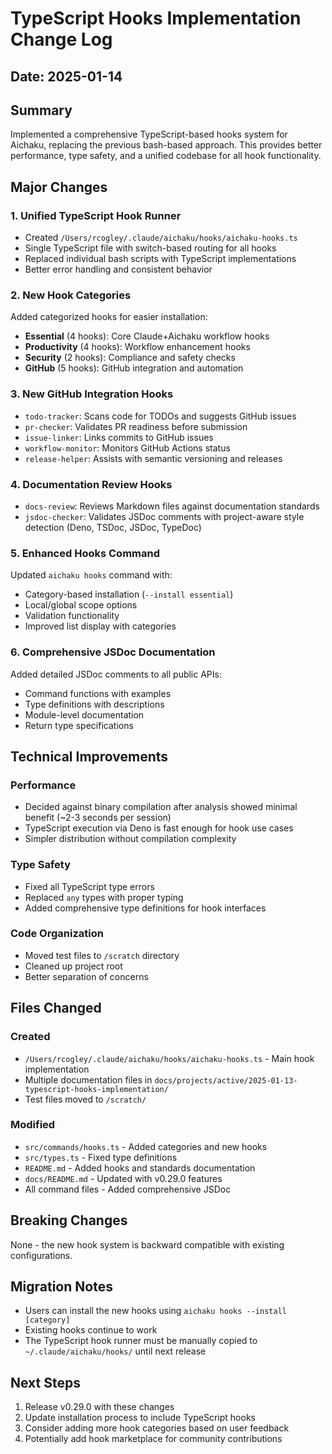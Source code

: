 # TypeScript Hooks Implementation Change Log

## Date: 2025-01-14

## Summary

Implemented a comprehensive TypeScript-based hooks system for Aichaku, replacing the previous bash-based approach. This
provides better performance, type safety, and a unified codebase for all hook functionality.

## Major Changes

### 1. Unified TypeScript Hook Runner

- Created `/Users/rcogley/.claude/aichaku/hooks/aichaku-hooks.ts`
- Single TypeScript file with switch-based routing for all hooks
- Replaced individual bash scripts with TypeScript implementations
- Better error handling and consistent behavior

### 2. New Hook Categories

Added categorized hooks for easier installation:

- **Essential** (4 hooks): Core Claude+Aichaku workflow hooks
- **Productivity** (4 hooks): Workflow enhancement hooks
- **Security** (2 hooks): Compliance and safety checks
- **GitHub** (5 hooks): GitHub integration and automation

### 3. New GitHub Integration Hooks

- `todo-tracker`: Scans code for TODOs and suggests GitHub issues
- `pr-checker`: Validates PR readiness before submission
- `issue-linker`: Links commits to GitHub issues
- `workflow-monitor`: Monitors GitHub Actions status
- `release-helper`: Assists with semantic versioning and releases

### 4. Documentation Review Hooks

- `docs-review`: Reviews Markdown files against documentation standards
- `jsdoc-checker`: Validates JSDoc comments with project-aware style detection (Deno, TSDoc, JSDoc, TypeDoc)

### 5. Enhanced Hooks Command

Updated `aichaku hooks` command with:

- Category-based installation (`--install essential`)
- Local/global scope options
- Validation functionality
- Improved list display with categories

### 6. Comprehensive JSDoc Documentation

Added detailed JSDoc comments to all public APIs:

- Command functions with examples
- Type definitions with descriptions
- Module-level documentation
- Return type specifications

## Technical Improvements

### Performance

- Decided against binary compilation after analysis showed minimal benefit (~2-3 seconds per session)
- TypeScript execution via Deno is fast enough for hook use cases
- Simpler distribution without compilation complexity

### Type Safety

- Fixed all TypeScript type errors
- Replaced `any` types with proper typing
- Added comprehensive type definitions for hook interfaces

### Code Organization

- Moved test files to `/scratch` directory
- Cleaned up project root
- Better separation of concerns

## Files Changed

### Created

- `/Users/rcogley/.claude/aichaku/hooks/aichaku-hooks.ts` - Main hook implementation
- Multiple documentation files in `docs/projects/active/2025-01-13-typescript-hooks-implementation/`
- Test files moved to `/scratch/`

### Modified

- `src/commands/hooks.ts` - Added categories and new hooks
- `src/types.ts` - Fixed type definitions
- `README.md` - Added hooks and standards documentation
- `docs/README.md` - Updated with v0.29.0 features
- All command files - Added comprehensive JSDoc

## Breaking Changes

None - the new hook system is backward compatible with existing configurations.

## Migration Notes

- Users can install the new hooks using `aichaku hooks --install [category]`
- Existing hooks continue to work
- The TypeScript hook runner must be manually copied to `~/.claude/aichaku/hooks/` until next release

## Next Steps

1. Release v0.29.0 with these changes
2. Update installation process to include TypeScript hooks
3. Consider adding more hook categories based on user feedback
4. Potentially add hook marketplace for community contributions
